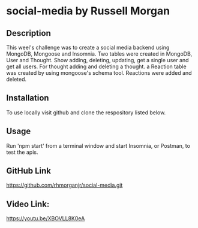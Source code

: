 # social-media by Russell Morgan

## Description
This weel's challenge was to create a social media backend using MongoDB, Mongoose and Insomnia. Two tables were created in MongoDB, User and Thought. Show adding, deleting, updating, get a single user and get all users. For thought adding and deleting a thought. a Reaction table was created by using mongoose's schema tool. Reactions were added and deleted.

## Installation
To use locally visit github and clone the respository listed below.

## Usage
Run 'npm start' from a terminal window and start Insomnia, or Postman, to test the apis.


## GitHub Link
https://github.com/rhmorganjr/social-media.git

## Video Link: 
https://youtu.be/XBOVLL8K0eA

